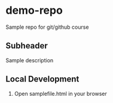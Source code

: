# demo-repo
Sample repo for git/github course

## Subheader
Sample description

## Local Development
1. Open samplefile.html in your browser
